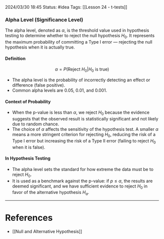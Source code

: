 2024/03/30 18:45
Status: #idea
Tags: [[Lesson 24 - t-tests]]

### Alpha Level (Significance Level)

The alpha level, denoted as $\alpha$, is the threshold value used in hypothesis testing to determine whether to reject the null hypothesis $H_0$. It represents the maximum probability of committing a Type I error — rejecting the null hypothesis when it is actually true.

#### Definition

$$
\alpha = P(\text{Reject } H_0 | H_0 \text{ is true})
$$

- The alpha level is the probability of incorrectly detecting an effect or difference (false positive).
- Common alpha levels are 0.05, 0.01, and 0.001.

#### Context of Probability

- When the p-value is less than $\alpha$, we reject $H_0$ because the evidence suggests that the observed result is statistically significant and not likely due to random chance.
- The choice of $\alpha$ affects the sensitivity of the hypothesis test. A smaller $\alpha$ means a more stringent criterion for rejecting $H_0$, reducing the risk of a Type I error but increasing the risk of a Type II error (failing to reject $H_0$ when it is false).

#### In Hypothesis Testing

- The alpha level sets the standard for how extreme the data must be to reject $H_0$.
- It is used as a benchmark against the p-value: if $p \leq \alpha$, the results are deemed significant, and we have sufficient evidence to reject $H_0$ in favor of the alternative hypothesis $H_a$.


---
# References

- [[Null and Alternative Hypothesis]]